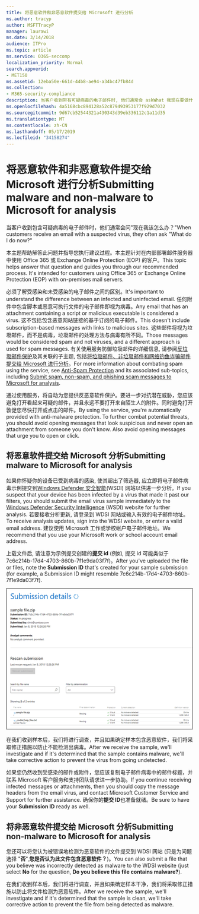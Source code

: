 ```yaml
---
title: 将恶意软件和非恶意软件提交给 Microsoft 进行分析
ms.author: tracyp
author: MSFTTracyP
manager: laurawi
ms.date: 3/14/2018
audience: ITPro
ms.topic: article
ms.service: O365-seccomp
localization_priority: Normal
search.appverid:
- MET150
ms.assetid: 12eba50e-661d-44b8-ae94-a34bc47fb84d
ms.collection:
- M365-security-compliance
description: 当客户收到带有可疑病毒的电子邮件时, 他们通常会 askWhat 我现在要做什么？
ms.openlocfilehash: 4a5168cbc894128a52c879493953177f929d7032
ms.sourcegitcommit: 9d67cb52544321a430343d39eb336112c1a11d35
ms.translationtype: MT
ms.contentlocale: zh-CN
ms.lasthandoff: 05/17/2019
ms.locfileid: "34158274"
---
```

# <a name="submitting-malware-and-non-malware-to-microsoft-for-analysis"></a><span data-ttu-id="504a4-103">将恶意软件和非恶意软件提交给 Microsoft 进行分析</span><span class="sxs-lookup"><span data-stu-id="504a4-103">Submitting malware and non-malware to Microsoft for analysis</span></span>

<span data-ttu-id="504a4-104">当客户收到包含可疑病毒的电子邮件时，他们通常会问"现在我该怎么办？"</span><span class="sxs-lookup"><span data-stu-id="504a4-104">When customers receive an email with a suspected virus, they often ask "What do I do now?"</span></span>
  
<span data-ttu-id="504a4-p101">本主题帮助解答此问题并指导您执行建议过程。本主题针对在内部部署邮件服务器中使用 Office 365 或 Exchange Online Protection (EOP) 的客户。</span><span class="sxs-lookup"><span data-stu-id="504a4-p101">This topic helps answer that question and guides you through our recommended process. It's intended for customers using Office 365 or Exchange Online Protection (EOP) with on-premises mail servers.</span></span>
  
<span data-ttu-id="504a4-107">必须了解受感染和未受感染的电子邮件之间的区别。</span><span class="sxs-lookup"><span data-stu-id="504a4-107">It's important to understand the difference between an infected and uninfected email.</span></span> <span data-ttu-id="504a4-108">任何附件中包含脚本或恶意可执行文件的电子邮件即视为病毒。</span><span class="sxs-lookup"><span data-stu-id="504a4-108">Any email that has an attachment containing a script or malicious executable is considered a virus.</span></span> <span data-ttu-id="504a4-109">这不包括包含恶意网站链接的基于订阅的电子邮件。</span><span class="sxs-lookup"><span data-stu-id="504a4-109">This doesn't include subscription-based messages with links to malicious sites.</span></span> <span data-ttu-id="504a4-110">这些邮件将视为垃圾邮件，而不是病毒，垃圾邮件的处理方法与病毒有所不同。</span><span class="sxs-lookup"><span data-stu-id="504a4-110">Those messages would be considered spam and not viruses, and a different approach is used for spam messages.</span></span> <span data-ttu-id="504a4-111">有关使用服务防御垃圾邮件的详细信息, 请参阅[反垃圾邮件保护](anti-spam-and-anti-malware-protection.md)及其关联的子主题, 包括[将垃圾邮件、非垃圾邮件和网络钓鱼诈骗邮件提交给 Microsoft 进行分析](submit-spam-non-spam-and-phishing-scam-messages-to-microsoft-for-analysis.md)。</span><span class="sxs-lookup"><span data-stu-id="504a4-111">For more information about combating spam using the service, see [Anti-Spam Protection](anti-spam-and-anti-malware-protection.md) and its associated sub-topics, including [Submit spam, non-spam, and phishing scam messages to Microsoft for analysis](submit-spam-non-spam-and-phishing-scam-messages-to-microsoft-for-analysis.md).</span></span> 
  
<span data-ttu-id="504a4-p103">通过使用服务，将自动为您提供反恶意软件保护。要进一步对抗潜在威胁，您应该避免打开看起来可疑的邮件，并且永远不要打开来自陌生人的附件。同时避免打开敦促您尽快打开或点击的邮件。</span><span class="sxs-lookup"><span data-stu-id="504a4-p103">By using the service, you're automatically provided with anti-malware protection. To further combat potential threats, you should avoid opening messages that look suspicious and never open an attachment from someone you don't know. Also avoid opening messages that urge you to open or click.</span></span>
  
## <a name="submitting-malware-to-microsoft-for-analysis"></a><span data-ttu-id="504a4-115">将恶意软件提交给 Microsoft 分析</span><span class="sxs-lookup"><span data-stu-id="504a4-115">Submitting malware to Microsoft for analysis</span></span>

<span data-ttu-id="504a4-116">如果你怀疑你的设备已受到病毒的感染, 使其超出了筛选器, 应立即将电子邮件病毒示例提交到[Windows Defender 安全智能](https://www.microsoft.com/wdsi/filesubmission)(WSDI) 网站以供进一步分析。</span><span class="sxs-lookup"><span data-stu-id="504a4-116">If you suspect that your device has been infected by a virus that made it past our filters, you should submit the email virus sample immediately to the [Windows Defender Security Intelligence](https://www.microsoft.com/wdsi/filesubmission) (WSDI) website for further analysis.</span></span> <span data-ttu-id="504a4-117">若要接收分析更新, 请登录到 WDSI 网站或输入有效的电子邮件地址。</span><span class="sxs-lookup"><span data-stu-id="504a4-117">To receive analysis updates, sign into the WDSI website, or enter a valid email address.</span></span> <span data-ttu-id="504a4-118">建议使用 Microsoft 工作或学校帐户电子邮件地址。</span><span class="sxs-lookup"><span data-stu-id="504a4-118">We recommend that you use your Microsoft work or school account email address.</span></span> 
  
<span data-ttu-id="504a4-119">上载文件后, 请注意为示例提交创建的**提交 id** (例如, 提交 id 可能类似于 7c6c214b-17d4-4703-860b-7f1e9da03f7f)。</span><span class="sxs-lookup"><span data-stu-id="504a4-119">After you've uploaded the file or files, note the **Submission ID** that's created for your sample submission (for example, a Submission ID might resemble 7c6c214b-17d4-4703-860b-7f1e9da03f7f).</span></span> 
  
![Windows Defender 安全智能网站中的提交详细信息](media/EOP-Malware-Protection-Center.png)
  
<span data-ttu-id="504a4-121">在我们收到样本后，我们将进行调查，并且如果确定样本包含恶意软件，我们将采取修正措施以防止不能检测出病毒。</span><span class="sxs-lookup"><span data-stu-id="504a4-121">After we receive the sample, we'll investigate and if it's determined that the sample contains malware, we'll take corrective action to prevent the virus from going undetected.</span></span>
  
<span data-ttu-id="504a4-122">如果您仍然收到受感染的邮件或附件，您应该复制电子邮件病毒中的邮件标题，并联系 Microsoft 客户服务和支持团队请求进一步协助。</span><span class="sxs-lookup"><span data-stu-id="504a4-122">If you continue receiving infected messages or attachments, then you should copy the message headers from the email virus, and contact Microsoft Customer Service and Support for further assistance.</span></span> <span data-ttu-id="504a4-123">确保你的**提交 ID**也准备就绪。</span><span class="sxs-lookup"><span data-stu-id="504a4-123">Be sure to have your **Submission ID** ready as well.</span></span> 
  
## <a name="submitting-non-malware-to-microsoft-for-analysis"></a><span data-ttu-id="504a4-124">将非恶意软件提交给 Microsoft 分析</span><span class="sxs-lookup"><span data-stu-id="504a4-124">Submitting non-malware to Microsoft for analysis</span></span>

<span data-ttu-id="504a4-125">您还可以将您认为被错误地检测为恶意软件的文件提交到 WDSI 网站 (只是为问题选择 "**否**",**您是否认为此文件包含恶意软件？**)。</span><span class="sxs-lookup"><span data-stu-id="504a4-125">You can also submit a file that you believe was incorrectly detected as malware to the WDSI website (just select **No** for the question, **Do you believe this file contains malware?**).</span></span>
  
<span data-ttu-id="504a4-126">在我们收到样本后，我们将进行调查，并且如果确定样本干净，我们将采取修正措施以防止将文件检测为恶意软件。</span><span class="sxs-lookup"><span data-stu-id="504a4-126">After we receive the sample, we'll investigate and if it's determined that the sample is clean, we'll take corrective action to prevent the file from being detected as malware.</span></span>
  

